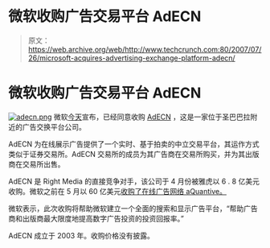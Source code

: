 # 微软收购广告交易平台 AdECN

> 原文：<https://web.archive.org/web/http://www.techcrunch.com:80/2007/07/26/microsoft-acquires-advertising-exchange-platform-adecn/>

# 微软收购广告交易平台 AdECN

[![adecn.png](img/521a6c9ff2a66d31adf2da200b8cebc3.png)](https://web.archive.org/web/20211026221959/http://www.adecn.com/) 微软[今天](https://web.archive.org/web/20211026221959/http://www.microsoft.com/Presspass/press/2007/jul07/07-26AdECNPR.mspx)宣布，已经同意收购 [AdECN](https://web.archive.org/web/20211026221959/http://www.adecn.com/) ，这是一家位于圣巴巴拉附近的广告交换平台公司。

AdECN 为在线展示广告提供了一个实时、基于拍卖的中立交易平台，其运作方式类似于证券交易所。AdECN 交易所的成员为其广告商在交易所购买，并为其出版商在交易所出售。

AdECN 是 Right Media 的直接竞争对手，该公司于 4 月份被雅虎以 6 . 8 亿美元收购。微软之前在 5 月以 60 亿美元[收购了在线广告网络 aQuantive。](https://web.archive.org/web/20211026221959/http://www.beta.techcrunch.com/2007/05/18/microsoft-pays-6-billion-for-aquantive/)

微软表示，此次收购将帮助微软建立一个全面的搜索和显示广告平台，“帮助广告商和出版商最大限度地提高数字广告投资的投资回报率。”

AdECN 成立于 2003 年。收购价格没有披露。